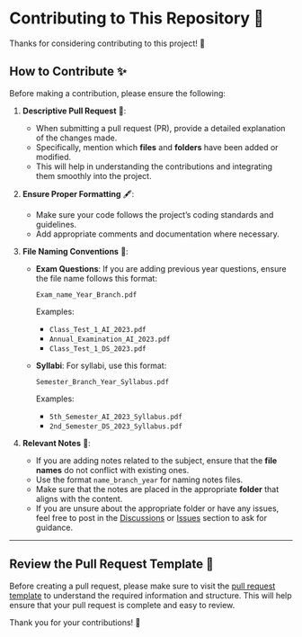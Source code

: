 # Contributing to This Repository 🤝

Thanks for considering contributing to this project! 🌟

## How to Contribute ✨

Before making a contribution, please ensure the following:

1. **Descriptive Pull Request** 📑:
   - When submitting a pull request (PR), provide a detailed explanation of the changes made.
   - Specifically, mention which **files** and **folders** have been added or modified.
   - This will help in understanding the contributions and integrating them smoothly into the project.

2. **Ensure Proper Formatting** 🖋️:
   - Make sure your code follows the project’s coding standards and guidelines.
   - Add appropriate comments and documentation where necessary.

3. **File Naming Conventions** 📂:
   - **Exam Questions**: If you are adding previous year questions, ensure the file name follows this format:
     ```
     Exam_name_Year_Branch.pdf
     ```
     Examples:
     - `Class_Test_1_AI_2023.pdf`
     - `Annual_Examination_AI_2023.pdf`
     - `Class_Test_1_DS_2023.pdf`

   - **Syllabi**: For syllabi, use this format:
     ```
     Semester_Branch_Year_Syllabus.pdf
     ```
     Examples:
     - `5th_Semester_AI_2023_Syllabus.pdf`
     - `2nd_Semester_DS_2023_Syllabus.pdf`

4. **Relevant Notes** 📝:
   - If you are adding notes related to the subject, ensure that the **file names** do not conflict with existing ones.
   - Use the format `name_branch_year` for naming notes files.
   - Make sure that the notes are placed in the appropriate **folder** that aligns with the content.
   - If you are unsure about the appropriate folder or have any issues, feel free to post in the [Discussions](https://github.com/madhurimarawat/Semester-Notes/discussions) or [Issues](https://github.com/madhurimarawat/Semester-Notes/issues) section to ask for guidance.

---

## Review the Pull Request Template 📜

Before creating a pull request, please make sure to visit the [pull request template](https://github.com/madhurimarawat/Semester-Notes/blob/main/.github/PULL_REQUEST_TEMPLATE/PULL_REQUEST_TEMPLATE.md) to understand the required information and structure. This will help ensure that your pull request is complete and easy to review.

Thank you for your contributions! 🎉
